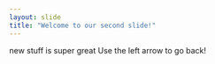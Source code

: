 ```yaml
---
layout: slide
title: "Welcome to our second slide!"
---
```

new stuff is super great
Use the left arrow to go back!
